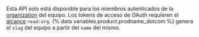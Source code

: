 Esta API solo está disponible para los miembros autenticados de la [organization](/rest/reference/orgs) del equipo. Los tokens de acceso de OAuth requieren el [alcance](/apps/building-oauth-apps/understanding-scopes-for-oauth-apps/) `read:org`. {% data variables.product.prodname_dotcom %} genera el `slug` del equipo a partir del `name` del mismo.